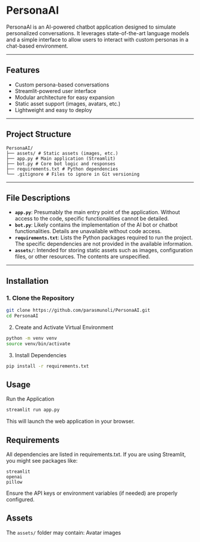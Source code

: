 # PersonaAI

PersonaAI is an AI-powered chatbot application designed to simulate personalized conversations. It leverages state-of-the-art language models and a simple interface to allow users to interact with custom personas in a chat-based environment.

---

## Features

- Custom persona-based conversations
- Streamlit-powered user interface
- Modular architecture for easy expansion
- Static asset support (images, avatars, etc.)
- Lightweight and easy to deploy

---

## Project Structure
```
PersonaAI/
├── assets/ # Static assets (images, etc.)
├── app.py # Main application (Streamlit)
├── bot.py # Core bot logic and responses
├── requirements.txt # Python dependencies
└── .gitignore # Files to ignore in Git versioning
```
---

## File Descriptions
* **`app.py`**: Presumably the main entry point of the application. Without access to the code, specific functionalities cannot be detailed.
* **`bot.py`**: Likely contains the implementation of the AI bot or chatbot functionalities. Details are unavailable without code access.
* **`requirements.txt`**: Lists the Python packages required to run the project. The specific dependencies are not provided in the available information.
* **`assets/`**: Intended for storing static assets such as images, configuration files, or other resources. The contents are unspecified.

---
## Installation

### 1. Clone the Repository

```bash
git clone https://github.com/parasmunoli/PersonaAI.git
cd PersonaAI
```
2. Create and Activate Virtual Environment 
```bash
python -m venv venv
source venv/bin/activate
```
3. Install Dependencies
```bash
pip install -r requirements.txt
```
## Usage
Run the Application
```bash
streamlit run app.py
```
This will launch the web application in your browser.

## Requirements
All dependencies are listed in requirements.txt. If you are using Streamlit, you might see packages like:

```nginx
streamlit
openai
pillow
```
Ensure the API keys or environment variables (if needed) are properly configured.

## Assets
The `assets/` folder may contain:
Avatar images
